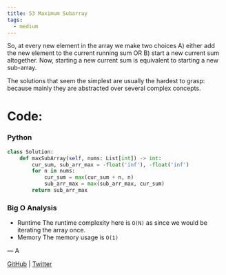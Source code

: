 ```yaml
---
title: 53 Maximum Subarray
tags:
  - medium
---
```


So, at every new element in the array we make two choices A) either add the new element to the current running sum OR B) start a new current sum altogether. Now, starting a new current sum is equivalent to starting a new sub-array.

The solutions that seem the simplest are usually the hardest to grasp: because mainly they are abstracted over several complex concepts.

# Code:

### Python

```python
class Solution:
    def maxSubArray(self, nums: List[int]) -> int:
        cur_sum, sub_arr_max = -float('inf'), -float('inf')
        for n in nums:
            cur_sum = max(cur_sum + n, n)
            sub_arr_max = max(sub_arr_max, cur_sum)
        return sub_arr_max
```

### Big O Analysis

- Runtime
  The runtime complexity here is `O(N)` as since we would be iterating the array once.
- Memory
  The memory usage is `O(1)`

— A

[GitHub](https://github.com/athkdev) | [Twitter](https://twitter.com/athkdev)
